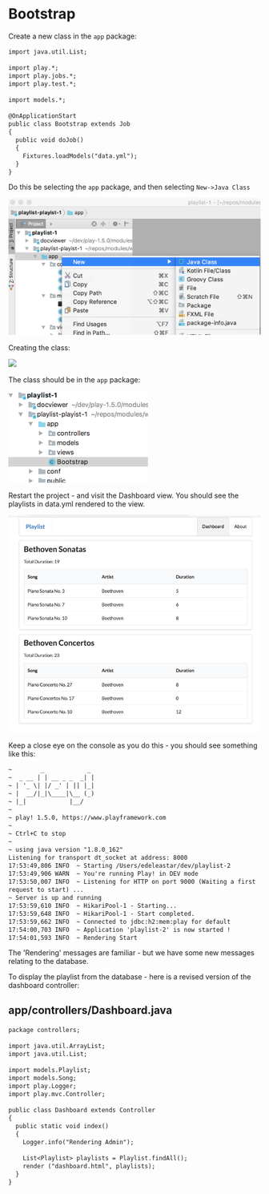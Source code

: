 # Bootstrap

Create a new class in the `app` package:

~~~
import java.util.List;

import play.*;
import play.jobs.*;
import play.test.*;
 
import models.*;
 
@OnApplicationStart
public class Bootstrap extends Job 
{ 
  public void doJob()
  {
    Fixtures.loadModels("data.yml");
  }
}
~~~

Do this be selecting the `app` package, and then selecting `New->Java Class`

![](img/00.png)

Creating the class:

![](img/00a.png)

The class should be in the `app` package:

![](img/00b.png)

Restart the project - and visit the Dashboard view. You should see the playlists in data.yml rendered to the view. 

![](img/00c.png)

Keep a close eye on the console as you do this - you should see something like this:

~~~
~        _            _
~  _ __ | | __ _ _  _| |
~ | '_ \| |/ _' | || |_|
~ |  __/|_|\____|\__ (_)
~ |_|            |__/
~
~ play! 1.5.0, https://www.playframework.com
~
~ Ctrl+C to stop
~
~ using java version "1.8.0_162"
Listening for transport dt_socket at address: 8000
17:53:49,806 INFO  ~ Starting /Users/edeleastar/dev/playlist-2
17:53:49,906 WARN  ~ You're running Play! in DEV mode
17:53:50,007 INFO  ~ Listening for HTTP on port 9000 (Waiting a first request to start) ...
~ Server is up and running
17:53:59,610 INFO  ~ HikariPool-1 - Starting...
17:53:59,648 INFO  ~ HikariPool-1 - Start completed.
17:53:59,662 INFO  ~ Connected to jdbc:h2:mem:play for default
17:54:00,703 INFO  ~ Application 'playlist-2' is now started !
17:54:01,593 INFO  ~ Rendering Start
~~~

The 'Rendering' messages are familiar - but we have some new messages relating to the database.


To display the playlist from the database - here is a revised version of the dashboard controller:

## app/controllers/Dashboard.java

~~~
package controllers;

import java.util.ArrayList;
import java.util.List;

import models.Playlist;
import models.Song;
import play.Logger;
import play.mvc.Controller;

public class Dashboard extends Controller
{
  public static void index() 
  {
    Logger.info("Rendering Admin");
    
    List<Playlist> playlists = Playlist.findAll();
    render ("dashboard.html", playlists);
  }
}
~~~